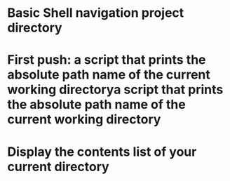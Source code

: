 # Basic Shell navigation project directory

# First push: a script that prints the absolute path name of the current working directorya script that prints the absolute path name of the current working directory

# Display the contents list of your current directory